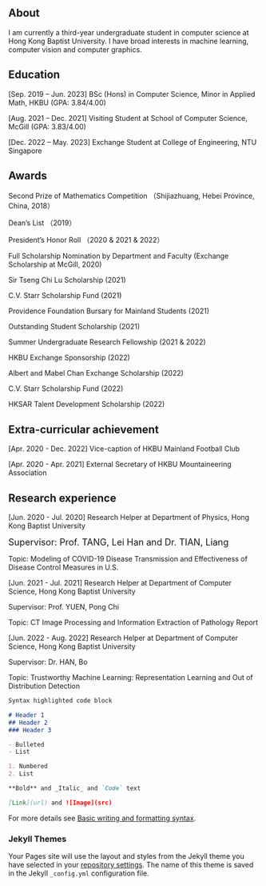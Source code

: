 ## About

I am currently a third-year undergraduate student in computer science at Hong Kong Baptist University.
I have broad interests in machine learning, computer vision and computer graphics. 

## Education

[Sep. 2019 – Jun. 2023] BSc (Hons) in Computer Science, Minor in Applied Math, HKBU (GPA: 3.84/4.00)

[Aug. 2021 – Dec. 2021] Visiting Student at School of Computer Science, McGill (GPA: 3.83/4.00)

[Dec. 2022 – May. 2023] Exchange Student at College of Engineering, NTU Singapore

## Awards
Second Prize of Mathematics Competition （Shijiazhuang, Hebei Province, China, 2018）

Dean’s List （2019）

President’s Honor Roll （2020 & 2021 & 2022）

Full Scholarship Nomination by Department and Faculty (Exchange Scholarship at McGill, 2020)

Sir Tseng Chi Lu Scholarship (2021)

C.V. Starr Scholarship Fund (2021)

Providence Foundation Bursary for Mainland Students (2021)

Outstanding Student Scholarship (2021)

Summer Undergraduate Research Fellowship (2021 & 2022)

HKBU Exchange Sponsorship (2022)

Albert and Mabel Chan Exchange Scholarship (2022)

C.V. Starr Scholarship Fund (2022)

HKSAR Talent Development Scholarship (2022)

## Extra-curricular achievement
[Apr. 2020 - Dec. 2022] Vice-caption of HKBU Mainland Football Club

[Apr. 2020 - Apr. 2021] External Secretary of HKBU Mountaineering Association

## Research experience
[Jun. 2020 - Jul. 2020] Research Helper at Department of Physics, Hong Kong Baptist University

<font size=4>Supervisor: Prof. TANG, Lei Han and Dr. TIAN, Liang</font>

Topic: Modeling of COVID-19 Disease Transmission and Effectiveness of Disease Control Measures in U.S.

[Jun. 2021 - Jul. 2021] Research Helper at Department of Computer Science, Hong Kong Baptist University

Supervisor: Prof. YUEN, Pong Chi

Topic: CT Image Processing and Information Extraction of Pathology Report

[Jun. 2022 - Aug. 2022] Research Helper at Department of Computer Science, Hong Kong Baptist University

Supervisor: Dr. HAN, Bo

Topic: Trustworthy Machine Learning: Representation Learning and Out of Distribution Detection




```markdown
Syntax highlighted code block

# Header 1
## Header 2
### Header 3

- Bulleted
- List

1. Numbered
2. List

**Bold** and _Italic_ and `Code` text

[Link](url) and ![Image](src)
```

For more details see [Basic writing and formatting syntax](https://docs.github.com/en/github/writing-on-github/getting-started-with-writing-and-formatting-on-github/basic-writing-and-formatting-syntax).

### Jekyll Themes

Your Pages site will use the layout and styles from the Jekyll theme you have selected in your [repository settings](https://github.com/Xinyue-HU/Xinyue-HU.github.io/settings/pages). The name of this theme is saved in the Jekyll `_config.yml` configuration file.

